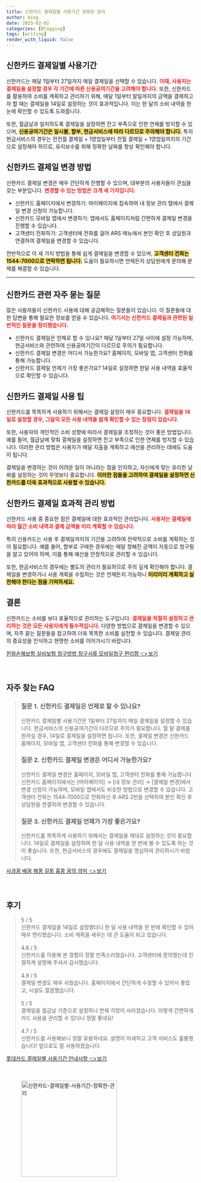 ```yaml
---
title: 신한카드 결제일별 사용기간 정확한 관리
author: bing
date: 2025-02-02
categories: [Blogging]
tags: [writing]
render_with_liquid: false
---
```



<h2 id='신한카드_결제일_사용기간'>신한카드 결제일별 사용기간</h2>

<p>신한카드는 매달 1일부터 27일까지 매일 결제일을 선택할 수 있습니다. <b><span style="color: #ee2323;">이때, 사용자는 결제일을 설정할 경우 각 기간에 따른 신용공여기간을 고려해야 합니다.</span></b> 또한, 신한카드를 활용하여 소비를 계획하고 관리하기 위해, 매달 1일부터 말일까지의 금액을 결제하고자 할 때는 결제일을 14일로 설정하는 것이 효과적입니다. 이는 한 달의 소비 내역을 한눈에 확인할 수 있도록 도와줍니다.</p>

<p>또한, 월급날과 일치하도록 결제일을 설정하면 잔고 부족으로 인한 연체를 방지할 수 있으며, <b><span style="background-color: #ffe066;">신용공여기간은 일시불, 할부, 현금서비스에 따라 다르므로 주의해야 합니다.</span></b> 특히 현금서비스의 경우는 전전월 결제일 + 1영업일부터 전월 결제일 + 1영업일까지의 기간으로 설정해야 하므로, 유지보수를 위해 정확한 날짜를 항상 확인해야 합니다. </p>

<h2 id='신한카드_결제일_변경방법'>신한카드 결제일 변경 방법</h2>

<p>신한카드 결제일 변경은 매우 간단하게 진행할 수 있으며, 대부분의 사용자들이 관심을 갖는 부분입니다. <b><span style="color: #ee2323;">변경할 수 있는 방법은 크게 세 가지입니다.</span></b></p>

<p><ul>
    <li>신한카드 홈페이지에서 변경하기: 마이페이지에 접속하여 내 정보 관리 탭에서 결제일 변경 신청이 가능합니다.</li>
    <li>신한카드 모바일 앱에서 변경하기: 앱에서도 홈페이지처럼 간편하게 결제일 변경을 진행할 수 있습니다.</li>
    <li>고객센터 전화하기: 고객센터에 전화를 걸어 ARS 메뉴에서 본인 확인 후 상담원과 연결하여 결제일을 변경할 수 있습니다.</li>
</ul></p>

<p>전반적으로 이 세 가지 방법을 통해 쉽게 결제일을 변경할 수 있으며, <b><span style="background-color: #ffe066;">고객센터 전화는 1544-7000으로 연락하면 됩니다.</span></b> 도움이 필요하시면 언제든지 상담원에게 문의해 문제를 해결할 수 있습니다.</p>

<hr />

<h2 id='신한카드_자주묻는질문'>신한카드 관련 자주 묻는 질문</h2>

<p>많은 사용자들이 신한카드 사용에 대해 궁금해하는 질문들이 있습니다. 이 질문들에 대한 답변을 통해 필요한 정보를 얻을 수 있습니다. <b><span style="color: #ee2323;">여기서는 신한카드 결제일과 관련된 일반적인 질문을 정리했습니다.</span></b></p>

<p><ul>
    <li>신한카드 결제일은 언제로 할 수 있나요? 매달 1일부터 27일 사이에 설정 가능하며, 현금서비스와 관련하여 신용공여기간이 다르므로 주의가 필요합니다.</li>
    <li>신한카드 결제일 변경은 어디서 가능한가요? 홈페이지, 모바일 앱, 고객센터 전화를 통해 가능합니다.</li>
    <li>신한카드 결제일 언제가 가장 좋은가요? 14일로 설정하면 한달 사용 내역을 효율적으로 확인할 수 있습니다.</li>
</ul></p>

<h2 id='신한카드_결제일_사용_팁'>신한카드 결제일 사용 팁</h2>

<p>신한카드를 똑똑하게 사용하기 위해서는 결제일 설정이 매우 중요합니다. <b><span style="color: #ee2323;">결제일을 14일로 설정할 경우, 그달의 모든 사용 내역을 쉽게 확인할 수 있는 장점이 있습니다.</span></b></p>

<p>또한, 사용자의 개인적인 소비 성향에 따라서 결제일을 조정하는 것이 좋은 방법입니다. 예를 들어, 월급날에 맞춰 결제일을 설정하면 잔고 부족으로 인한 연체를 방지할 수 있습니다. 이러한 관리 방법은 사용자가 매달 지출을 계획하고 예산을 관리하는 데에도 도움이 됩니다.</p>

<p>결제일을 변경하는 것이 어려운 일이 아니라는 점을 인지하고, 자신에게 맞는 유리한 날짜를 설정하는 것이 무엇보다 중요합니다. <b><span style="background-color: #ffe066;">이러한 점들을 고려하여 결제일을 설정하면 신한카드를 더욱 효과적으로 사용할 수 있습니다.</span></b></p>

<h2 id='신한카드_결제일_효과적_관리'>신한카드 결제일 효과적 관리 방법</h2>

<p>신한카드 사용 중 중요한 점은 결제일에 대한 효과적인 관리입니다. <b><span style="color: #ee2323;">사용자는 결제일에 따라 월간 소비 내역과 결제 금액을 미리 계획할 수 있습니다.</span></b></p>

<p>특히 신용카드는 사용 후 결제일까지의 기간을 고려하여 전략적으로 소비를 계획하는 것이 필요합니다. 예를 들어, 할부로 구매한 경우에는 매달 정해진 금액이 자동으로 청구됨을 알고 있어야 하며, 이를 통해 예산을 안정적으로 관리할 수 있습니다.</p>

<p>또한, 현금서비스의 경우에는 별도의 관리가 필요하므로 주의 깊게 확인해야 합니다. 결제일을 변경하거나 사용 계획을 수립하는 것은 언제든지 가능하니 <b><span style="background-color: #ffe066;">미리미리 계획하고 실천해야 한다는 점을 기억하세요.</span></b></p>

<h2 id='결론'>결론</h2>

<p>신한카드는 소비를 보다 효율적으로 관리하는 도구입니다. <b><span style="color: #ee2323;">결제일을 적절히 설정하고 관리하는 것은 모든 사용자에게 필수적입니다.</span></b> 다양한 방법으로 결제일을 변경할 수 있으며, 자주 묻는 질문들을 참고하여 더욱 똑똑한 소비를 실천할 수 있습니다. 결제일 관리의 중요성을 인식하고 현명한 소비를 이어가시기 바랍니다.</p>


<p><a class="click-button" title="한화손해보험 실비보험 청구방법 청구서류 모바일청구 편리함" href="https://aptwhite.github.io/posts/%ED%95%9C%ED%99%94%EC%86%90%ED%95%B4%EB%B3%B4%ED%97%98-%EC%8B%A4%EB%B9%84%EB%B3%B4%ED%97%98-%EC%B2%AD%EA%B5%AC%EB%B0%A9%EB%B2%95-%EC%B2%AD%EA%B5%AC%EC%84%9C%EB%A5%98-%EB%AA%A8%EB%B0%94%EC%9D%BC%EC%B2%AD%EA%B5%AC-%ED%8E%B8%EB%A6%AC%ED%95%A8/" rel="dofollow">한화손해보험 실비보험 청구방법 청구서류 모바일청구 편리함 👈 보기</a></p><br>
<h2 id='자주_찾는_FAQ'>자주 찾는 FAQ</h2>
<div itemscope="" itemtype="https://schema.org/FAQPage"> 
<blockquote> 
<div itemscope="" itemprop="mainEntity" itemtype="https://schema.org/Question"> 
<h3 itemprop="name">질문 1. 신한카드 결제일은 언제로 할 수 있나요?</h3> 
<div itemscope="" itemprop="acceptedAnswer" itemtype="https://schema.org/Answer"> 
<span itemprop="text"> 
<p>신한카드 결제일별 사용기간은 1일부터 27일까지 매일 결제일을 설정할 수 있습니다. 현금서비스의 신용공여기간이 다르므로 주의가 필요합니다. 월 말 결제를 원하실 경우, 14일로 결제일을 설정하면 됩니다. 또한, 결제일 변경은 신한카드 홈페이지, 모바일 앱, 고객센터 전화를 통해 변경할 수 있습니다.</p> 
</span> 
</div> 
</div> 

<div itemscope="" itemprop="mainEntity" itemtype="https://schema.org/Question"> 
<h3 itemprop="name">질문 2. 신한카드 결제일 변경은 어디서 가능한가요?</h3> 
<div itemscope="" itemprop="acceptedAnswer" itemtype="https://schema.org/Answer"> 
<span itemprop="text"> 
<p>신한카드 결제일 변경은 홈페이지, 모바일 앱, 고객센터 전화를 통해 가능합니다. 신한카드 홈페이지에서는 [마이페이지] → [내 정보 관리] → [결제일 변경]에서 변경 신청이 가능하며, 모바일 앱에서도 비슷한 방법으로 변경할 수 있습니다. 고객센터 전화는 1544-7000으로 전화하신 후 ARS 2번을 선택하여 본인 확인 후 상담원을 연결하여 변경할 수 있습니다.</p> 
</span> 
</div> 
</div>

<div itemscope="" itemprop="mainEntity" itemtype="https://schema.org/Question"> 
<h3 itemprop="name">질문 3. 신한카드 결제일 언제가 가장 좋은가요?</h3> 
<div itemscope="" itemprop="acceptedAnswer" itemtype="https://schema.org/Answer"> 
<span itemprop="text"> 
<p>신한카드를 똑똑하게 사용하기 위해서는 결제일을 제대로 설정하는 것이 중요합니다. 14일로 결제일을 설정하여 한 달 사용 내역을 한 번에 볼 수 있도록 하는 것이 좋습니다. 또한, 현금서비스의 경우에도 결제일을 명심하여 관리하시기 바랍니다.</p> 
</span> 
</div> 
</div> 
</blockquote> 
</div>
<p><a class="click-button" title="사과꿈 배꿈 해몽 길몽 흉몽 꿈의 의미" href="https://aptwhite.github.io/posts/%EC%82%AC%EA%B3%BC%EA%BF%88-%EB%B0%B0%EA%BF%88-%ED%95%B4%EB%AA%BD-%EA%B8%B8%EB%AA%BD-%ED%9D%89%EB%AA%BD-%EA%BF%88%EC%9D%98-%EC%9D%98%EB%AF%B8/" rel="dofollow">사과꿈 배꿈 해몽 길몽 흉몽 꿈의 의미 👈 보기</a></p><br>
<h2 id='후기'>후기</h2>
<div itemscope itemtype="https://schema.org/Product">
  <blockquote>
  <div itemprop="review" itemscope itemtype="https://schema.org/Review">
      <div itemprop="reviewRating" itemscope itemtype="https://schema.org/Rating"> <span itemprop="ratingValue">5</span> / <span itemprop="bestRating">5</span> </div>
      <span itemprop="reviewBody">신한카드 결제일을 14일로 설정했더니 한 달 사용 내역을 한 번에 확인할 수 있어 매우 편리했습니다. 소비 계획을 세우는 데 큰 도움이 되고 있습니다.</span>
  </div>
  <br>
  <div itemprop="review" itemscope itemtype="https://schema.org/Review">
      <div itemprop="reviewRating" itemscope itemtype="https://schema.org/Rating"> <span itemprop="ratingValue">4.8</span> / <span itemprop="bestRating">5</span> </div>
      <span itemprop="reviewBody">신한카드를 이용해 본 경험이 정말 만족스러웠습니다. 고객센터에 문의했는데 친절하게 설명해 주셔서 감사했습니다.</span>
  </div>
  <br>
  <div itemprop="review" itemscope itemtype="https://schema.org/Review">
      <div itemprop="reviewRating" itemscope itemtype="https://schema.org/Rating"> <span itemprop="ratingValue">4.9</span> / <span itemprop="bestRating">5</span> </div>
      <span itemprop="reviewBody">결제일 변경도 매우 쉬웠습니다. 홈페이지에서 간단하게 수정할 수 있어서 좋았고, 시설도 깔끔했습니다.</span>
  </div>
  <br>
  <div itemprop="review" itemscope itemtype="https://schema.org/Review">
      <div itemprop="reviewRating" itemscope itemtype="https://schema.org/Rating"> <span itemprop="ratingValue">5</span> / <span itemprop="bestRating">5</span> </div>
      <span itemprop="reviewBody">결제일을 월급날 기준으로 설정하니 연체 걱정이 사라졌습니다. 이렇게 간편하게 카드 사용을 관리할 수 있다니 정말 좋네요!</span>
  </div>
  <br>
  <div itemprop="review" itemscope itemtype="https://schema.org/Review">
      <div itemprop="reviewRating" itemscope itemtype="https://schema.org/Rating"> <span itemprop="ratingValue">4.7</span> / <span itemprop="bestRating">5</span> </div>
      <span itemprop="reviewBody">신한카드를 사용해보니 정말 유용하네요. 설명이 자세하고 고객 서비스도 훌륭했습니다! 앞으로도 잘 사용하겠습니다.</span>
  </div>
  </blockquote>
</div>
<p><a class="click-button" title="롯데카드 결제일별 사용기간 안내사항" href="https://aptwhite.github.io/posts/%EB%A1%AF%EB%8D%B0%EC%B9%B4%EB%93%9C-%EA%B2%B0%EC%A0%9C%EC%9D%BC%EB%B3%84-%EC%82%AC%EC%9A%A9%EA%B8%B0%EA%B0%84-%EC%95%88%EB%82%B4%EC%82%AC%ED%95%AD/" rel="dofollow">롯데카드 결제일별 사용기간 안내사항 👈 보기</a></p><br>
<figure class="image"><img src="https://aptwhite.github.io/assets/img/thumbnail/신한카드-결제일별-사용기간-정확한-관리.webp" alt="신한카드-결제일별-사용기간-정확한-관리" width="256" height="256"></figure>